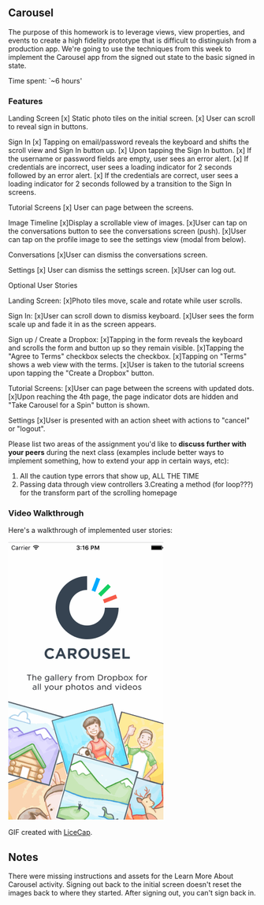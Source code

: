 ## Carousel

The purpose of this homework is to leverage views, view properties, and events to create a high fidelity prototype that is difficult to distinguish from a production app. We're going to use the techniques from this week to implement the Carousel app from the signed out state to the basic signed in state.

Time spent: `~6 hours'

### Features

Landing Screen
[x] Static photo tiles on the initial screen.
[x] User can scroll to reveal sign in buttons.

Sign In
[x] Tapping on email/password reveals the keyboard and shifts the scroll view and Sign In button up.
[x] Upon tapping the Sign In button.
    [x] If the username or password fields are empty, user sees an error alert.
    [x] If credentials are incorrect, user sees a loading indicator for 2 seconds followed by an error alert.
    [x] If the credentials are correct, user sees a loading indicator for 2 seconds followed by a transition to the Sign In screens.

Tutorial Screens
[x] User can page between the screens.

Image Timeline
[x]Display a scrollable view of images.
[x]User can tap on the conversations button to see the conversations screen (push).
[x]User can tap on the profile image to see the settings view (modal from below).

Conversations
[x]User can dismiss the conversations screen.

Settings
[x] User can dismiss the settings screen.
[x]User can log out.


Optional User Stories

Landing Screen:
[x]Photo tiles move, scale and rotate while user scrolls.

Sign In:
[x]User can scroll down to dismiss keyboard.
[x]User sees the form scale up and fade it in as the screen appears.

Sign up / Create a Dropbox:
[x]Tapping in the form reveals the keyboard and scrolls the form and button up so they remain visible.
[x]Tapping the "Agree to Terms" checkbox selects the checkbox.
[x]Tapping on "Terms" shows a web view with the terms.
[x]User is taken to the tutorial screens upon tapping the "Create a Dropbox" button.

Tutorial Screens:
[x]User can page between the screens with updated dots.
[x]Upon reaching the 4th page, the page indicator dots are hidden and "Take Carousel for a Spin" button is shown.


Settings
[x]User is presented with an action sheet with actions to "cancel" or "logout".


Please list two areas of the assignment you'd like to **discuss further with your peers** during the next class (examples include better ways to implement something, how to extend your app in certain ways, etc):

1. All the caution type errors that show up, ALL THE TIME
2. Passing data through view controllers
3.Creating a method (for loop???) for the transform part of the scrolling homepage


### Video Walkthrough 

Here's a walkthrough of implemented user stories:

![Video Walkthrough](https://raw.githubusercontent.com/daniellesimpson/Carousel/master/SImpson_Carousel_2.gif)


GIF created with [LiceCap](http://www.cockos.com/licecap/).

## Notes

There were missing instructions and assets for the Learn More About Carousel activity.
Signing out back to the initial screen doesn't reset the images back to where they started. 
After signing out, you can't sign back in. 

